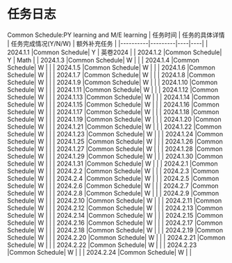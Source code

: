 # 任务日志
Common Schedule:PY learning and M/E learning
|  任务时间  | 任务的具体详情 | 任务完成情况(Y/N/W) | 额外补充任务 |
|----------|---------|----|----|
| 2024.1.1 |Common Schedule|  Y  | 英卷2024 |
| 2024.1.2 |Common Schedule|  Y  | Math   |
| 2024.1.3 |Common Schedule|  W  |    |
| 2024.1.4 |Common Schedule|  W  |    |
| 2024.1.5 |Common Schedule|  W  |    |
| 2024.1.6 |Common Schedule|  W  |    |
| 2024.1.7 |Common Schedule|  W  |    |
| 2024.1.8 |Common Schedule|  W  |    |
| 2024.1.9 |Common Schedule|  W  |    |
| 2024.1.10 |Common Schedule|  W  |    |
| 2024.1.11 |Common Schedule|  W  |    |
| 2024.1.12 |Common Schedule|  W  |    |
| 2024.1.13 |Common Schedule|  W  |    |
| 2024.1.14 |Common Schedule|  W  |    |
| 2024.1.15 |Common Schedule|  W  |    |
| 2024.1.16 |Common Schedule|  W  |    |
| 2024.1.17 |Common Schedule|  W  |    |
| 2024.1.18 |Common Schedule|  W  |    |
| 2024.1.19 |Common Schedule|  W  |    |
| 2024.1.20 |Common Schedule|  W  |    |
| 2024.1.21 |Common Schedule|  W  |    |
| 2024.1.22 |Common Schedule|  W  |    |
| 2024.1.23 |Common Schedule|  W  |    |
| 2024.1.24 |Common Schedule|  W  |    |
| 2024.1.25 |Common Schedule|  W  |    |
| 2024.1.26 |Common Schedule|  W  |    |
| 2024.1.27 |Common Schedule|  W  |    |
| 2024.1.28 |Common Schedule|  W  |    |
| 2024.1.29 |Common Schedule|  W  |    |
| 2024.1.30 |Common Schedule|  W  |    |
| 2024.1.31 |Common Schedule|  W  |    |
| 2024.2.1  |Common Schedule|  W  |    |
| 2024.2.2  |Common Schedule|  W  |    |
| 2024.2.3 |Common Schedule|  W  |    |
| 2024.2.4 |Common Schedule|  W  |    |
| 2024.2.5 |Common Schedule|  W  |    |
| 2024.2.6 |Common Schedule|  W  |    |
| 2024.2.7 |Common Schedule|  W  |    |
| 2024.2.8 |Common Schedule|  W  |    |
| 2024.2.9 |Common Schedule|  W  |    |
| 2024.2.10 |Common Schedule|  W  |    |
| 2024.2.11 |Common Schedule|  W  |    |
| 2024.2.12 |Common Schedule|  W  |    |
| 2024.2.13 |Common Schedule|  W  |    |
| 2024.2.14 |Common Schedule|  W  |    |
| 2024.2.15 |Common Schedule|  W  |    |
| 2024.2.16 |Common Schedule|  W  |    |
| 2024.2.17 |Common Schedule|  W  |    |
| 2024.2.18 |Common Schedule|  W  |    |
| 2024.2.19 |Common Schedule|  W  |    |
| 2024.2.20 |Common Schedule|  W  |    |
| 2024.2.21 |Common Schedule|  W  |    |
| 2024.2.22 |Common Schedule|  W  |    |
| 2024.2.23 |Common Schedule|  W  |    |
| 2024.2.24 |Common Schedule|  W  |    |
